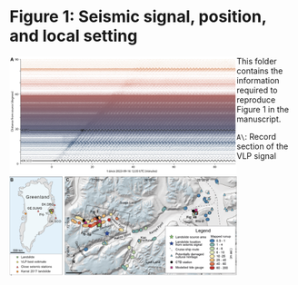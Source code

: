 # Figure 1: Seismic signal, position, and local setting

<img align="left" src="fig1.png" width="400px">

This folder contains the information required to reproduce Figure 1 in the manuscript.

`A\`: Record section of the VLP signal